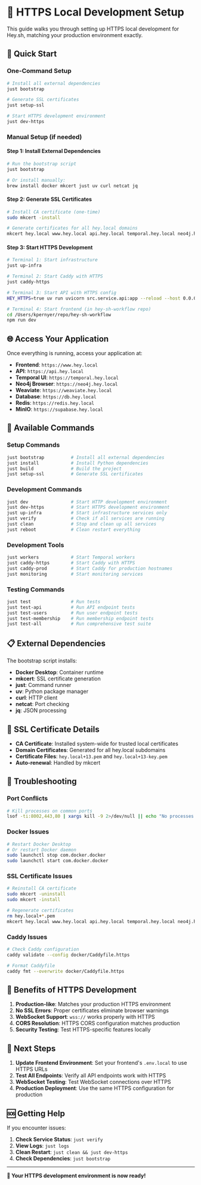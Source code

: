 # 🔐 HTTPS Local Development Setup

This guide walks you through setting up HTTPS local development for Hey.sh, matching your production environment exactly.

## 🚀 Quick Start

### **One-Command Setup**
```bash
# Install all external dependencies
just bootstrap

# Generate SSL certificates
just setup-ssl

# Start HTTPS development environment
just dev-https
```

### **Manual Setup (if needed)**

#### **Step 1: Install External Dependencies**
```bash
# Run the bootstrap script
just bootstrap

# Or install manually:
brew install docker mkcert just uv curl netcat jq
```

#### **Step 2: Generate SSL Certificates**
```bash
# Install CA certificate (one-time)
sudo mkcert -install

# Generate certificates for all hey.local domains
mkcert hey.local www.hey.local api.hey.local temporal.hey.local neo4j.hey.local weaviate.hey.local db.hey.local redis.hey.local minio.hey.local supabase.hey.local monitoring.hey.local grafana.hey.local alertmanager.hey.local jaeger.hey.local loki.hey.local
```

#### **Step 3: Start HTTPS Development**
```bash
# Terminal 1: Start infrastructure
just up-infra

# Terminal 2: Start Caddy with HTTPS
just caddy-https

# Terminal 3: Start API with HTTPS config
HEY_HTTPS=true uv run uvicorn src.service.api:app --reload --host 0.0.0.0 --port 8002

# Terminal 4: Start frontend (in hey-sh-workflow repo)
cd /Users/kpernyer/repo/hey-sh-workflow
npm run dev
```

## 🌐 Access Your Application

Once everything is running, access your application at:

- **Frontend**: `https://www.hey.local`
- **API**: `https://api.hey.local`
- **Temporal UI**: `https://temporal.hey.local`
- **Neo4j Browser**: `https://neo4j.hey.local`
- **Weaviate**: `https://weaviate.hey.local`
- **Database**: `https://db.hey.local`
- **Redis**: `https://redis.hey.local`
- **MinIO**: `https://supabase.hey.local`

## 🔧 Available Commands

### **Setup Commands**
```bash
just bootstrap          # Install all external dependencies
just install            # Install Python dependencies
just build              # Build the project
just setup-ssl          # Generate SSL certificates
```

### **Development Commands**
```bash
just dev                # Start HTTP development environment
just dev-https          # Start HTTPS development environment
just up-infra           # Start infrastructure services only
just verify             # Check if all services are running
just clean              # Stop and clean up all services
just reboot             # Clean restart everything
```

### **Development Tools**
```bash
just workers            # Start Temporal workers
just caddy-https        # Start Caddy with HTTPS
just caddy-prod         # Start Caddy for production hostnames
just monitoring         # Start monitoring services
```

### **Testing Commands**
```bash
just test               # Run tests
just test-api           # Run API endpoint tests
just test-users         # Run user endpoint tests
just test-membership    # Run membership endpoint tests
just test-all           # Run comprehensive test suite
```

## 📋 External Dependencies

The bootstrap script installs:

- **Docker Desktop**: Container runtime
- **mkcert**: SSL certificate generation
- **just**: Command runner
- **uv**: Python package manager
- **curl**: HTTP client
- **netcat**: Port checking
- **jq**: JSON processing

## 🔐 SSL Certificate Details

- **CA Certificate**: Installed system-wide for trusted local certificates
- **Domain Certificates**: Generated for all hey.local subdomains
- **Certificate Files**: `hey.local+13.pem` and `hey.local+13-key.pem`
- **Auto-renewal**: Handled by mkcert

## 🐛 Troubleshooting

### **Port Conflicts**
```bash
# Kill processes on common ports
lsof -ti:8002,443,80 | xargs kill -9 2>/dev/null || echo "No processes found"
```

### **Docker Issues**
```bash
# Restart Docker Desktop
# Or restart Docker daemon
sudo launchctl stop com.docker.docker
sudo launchctl start com.docker.docker
```

### **SSL Certificate Issues**
```bash
# Reinstall CA certificate
sudo mkcert -uninstall
sudo mkcert -install

# Regenerate certificates
rm hey.local+*.pem
mkcert hey.local www.hey.local api.hey.local temporal.hey.local neo4j.hey.local weaviate.hey.local db.hey.local redis.hey.local minio.hey.local supabase.hey.local monitoring.hey.local grafana.hey.local alertmanager.hey.local jaeger.hey.local loki.hey.local
```

### **Caddy Issues**
```bash
# Check Caddy configuration
caddy validate --config docker/Caddyfile.https

# Format Caddyfile
caddy fmt --overwrite docker/Caddyfile.https
```

## 🎯 Benefits of HTTPS Development

1. **Production-like**: Matches your production HTTPS environment
2. **No SSL Errors**: Proper certificates eliminate browser warnings
3. **WebSocket Support**: `wss://` works properly with HTTPS
4. **CORS Resolution**: HTTPS CORS configuration matches production
5. **Security Testing**: Test HTTPS-specific features locally

## 📝 Next Steps

1. **Update Frontend Environment**: Set your frontend's `.env.local` to use HTTPS URLs
2. **Test All Endpoints**: Verify all API endpoints work with HTTPS
3. **WebSocket Testing**: Test WebSocket connections over HTTPS
4. **Production Deployment**: Use the same HTTPS configuration for production

## 🆘 Getting Help

If you encounter issues:

1. **Check Service Status**: `just verify`
2. **View Logs**: `just logs`
3. **Clean Restart**: `just clean && just dev-https`
4. **Check Dependencies**: `just bootstrap`

---

**🎉 Your HTTPS development environment is now ready!**
